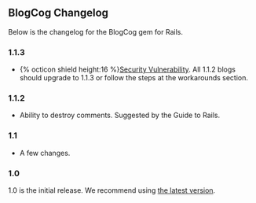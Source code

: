 ## BlogCog Changelog
Below is the changelog for the BlogCog gem for Rails.
### 1.1.3
* {% octicon shield height:16 %}[Security Vulnerability](https://github.com/blogcog/blogcog/security/advisories/GHSA-qwm6-97h2-ghwp). All 1.1.2 blogs should upgrade to 1.1.3 or follow the steps at the workarounds section.

### 1.1.2
* Ability to destroy comments. Suggested by the Guide to Rails.

### 1.1
* A few changes.

### 1.0
1.0 is the initial release. We recommend using [the latest version](#top).
